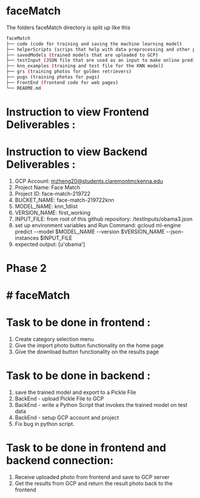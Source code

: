 # faceMatch

The folders faceMatch directory is split up like this

```bash
faceMatch
├── code (code for training and saving the machine learning model)
├── helperScripts (scrips that help with data preprocessing and other purposes)
├── savedModels (trained models that are uploaded to GCP)
├── testInput (JSON file that are used as an input to make online predictions in GCP)
├── knn_examples (training and test file for the KNN model)
├── grs (training photos for golden retrievers)
├── pugs (training photos for pugs)
├── FrontEnd (frontend code for web pages)
└── README.md
```
# Instruction to view Frontend Deliverables :

# Instruction to view Backend Deliverables :
1) GCP Account: mzheng20@students.claremontmckenna.edu
2) Project Name: Face Match
3) Project ID: face-match-219722
4) BUCKET_NAME: face-match-219722knn
5) MODEL_NAME: knn_1dlist
6) VERSION_NAME: first_working
7) INPUT_FILE: from root of this github repository: /testInputs/obama3.json
9) set up environment variables and Run Command: gcloud ml-engine predict --model $MODEL_NAME --version $VERSION_NAME --json-instances $INPUT_FILE
10) expected output: [u'obama']

# Phase 2
# # faceMatch
# Task to be done in frontend :
  1) Create category selection menu 
  2) Give the import photo button functionality on the home page
  3) Give the download button functionality on the results page

# Task to be done in backend :
  1) save the trained model and export to a Pickle File
  2) BackEnd - upload Pickle File to GCP
  3) BackEnd - write a Python Script that invokes the trained model on test data
  4) BackEnd - setup GCP account and project
  5) Fix bug in python script. 

# Task to be done in frontend and backend connection:
  1) Receive uploaded photo from frontend and save to GCP server
  2) Get the results from GCP and return the result photo back to the frontend
  
